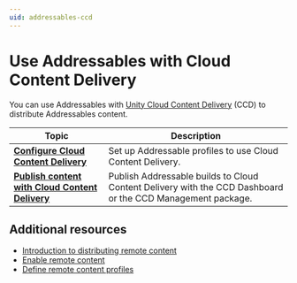 ```yaml
---
uid: addressables-ccd
---
```


# Use Addressables with Cloud Content Delivery

You can use Addressables with [Unity Cloud Content Delivery](https://docs.unity.com/ccd/UnityCCD.html) (CCD) to distribute Addressables content.

|**Topic**|**Description**|
|---|---|
|**[Configure Cloud Content Delivery](ccd-configure.md)**|Set up Addressable profiles to use Cloud Content Delivery.|
|**[Publish content with Cloud Content Delivery](ccd-publish.md)**|Publish Addressable builds to Cloud Content Delivery with the CCD Dashboard or the CCD Management package.|

## Additional resources

* [Introduction to distributing remote content](remote-content-intro.md)
* [Enable remote content](remote-content-enable.md)
* [Define remote content profiles](remote-content-profiles.md)
